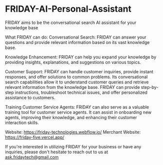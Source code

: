 # FRIDAY-AI-Personal-Assistant
FRIDAY aims to be the conversational search AI assistant for your knowledge base

What FRIDAY can do:
Conversational Search: FRIDAY can answer your questions and provide relevant information based on its vast knowledge base.

Knowledge Enhancement: FRIDAY can help you expand your knowledge by providing insights, explanations, and suggestions on various topics.

Customer Support: FRIDAY can handle customer inquiries, provide instant responses, and offer solutions to common problems. Its conversational search capabilities allow it to understand customer queries and retrieve relevant information from the knowledge base. FRIDAY can provide step-by-step instructions, troubleshoot technical issues, and offer personalized assistance to customers.

Training Customer Service Agents: FRIDAY can also serve as a valuable training tool for customer service agents. It can assist in onboarding new agents, improving their knowledge, and enhancing their customer interaction skills. 

Website: https://friday-technologies.webflow.io/
Merchant Website: https://friday-five.vercel.app/

If you're interested in utilizing FRIDAY for your business or have any inquiries, please don't hesitate to reach out to us at ask.fridaytech@gmail.com
